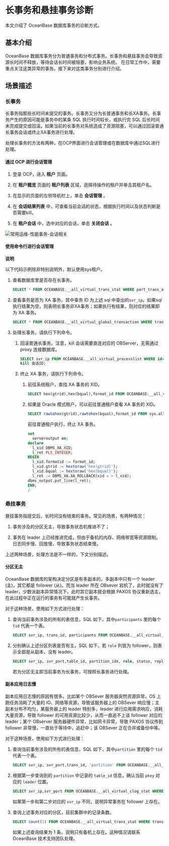 长事务和悬挂事务诊断 
===============================

本文介绍了 OceanBase 数据库事务的诊断方式。 

基本介绍 
-------------------------

OceanBase 数据库事务分为普通事务和分布式事务。长事务和悬挂事务会导致资源长时间不释放，等待会话长时间被阻塞，影响业务系统。 在日常工作中，需要重点关注这类异常的事务。接下来对这类事务分别进行介绍。

场景描述 
-------------------------

### 长事务 

长事务指那些长时间未提交的事务。长事务又分为长普通事务和长XA事务。长事务产生的原因可能是事务中的某条 SQL 执行时间较长，或执行完 SQL 后长时间未完成提交或回滚。如果当前的长事务对系统造成了资源阻塞，可以通过回滚普通长事务会话或终止XA事务进行处理。

处理长事务的方法有两种，在OCP界面进行会话管理或在数据库中通过SQL进行处理。

#### 通过 OCP 进行会话管理 

1. 登录 OCP，进入 **租户** 页面。

   

2. 在 **租户概览** 页面的 **租户列表** 区域，选择待操作的租户并单击其租户名。

   

3. 在显示的页面的左侧导航栏上，单击 **会话管理** 。

   

4. 在 **会话结果列表** 中，可查看当前会话的状态，根据执行时间以及状态判断是否需要kill。

   

5. 在 **租户会话** 中，选中对应的会话，单击 **关闭会话** 。

   




![常用运维-性能事务-会话相关](http://icms-x-dita.oss-cn-zhangjiakou.aliyuncs.com/xdita-output/zh-CN/task14977521/images/p369801.png?Expires=7258146977&OSSAccessKeyId=LTAIJfoPL6wmrirR&Signature=aRAE3Kc76689gMCwwBLrexqpHPU%3D)

#### 使用命令行进行会话管理 

**说明**

以下代码示例除非特别说明外，默认使用sys租户。

1. 查看数据库里是否存在长事务。

   ```sql
   SELECT * FROM OCEANBASE.__all_virtual_trans_stat WHERE part_trans_action <= 2 AND ctx_create_time < date_sub(now(), INTERVAL 600 SECOND) AND is_exiting != 1
   ```

   

2. 查看事务是否为 XA 事务，其中事务 ID 为上述 sql 中查出的`svr_ip`。如果sql执行结果为空，则表明长事务非XA事务；如果执行有结果，则对应的结果即为 XA 事务。

   ```sql
   SELECT * FROM OCEANBASE.__all_virtual_global_transaction WHERE trans_id LIKE '%事务ID%';
   ```

   

3. 处理长事务，请执行下列命令。

   1. 回滚普通长事务。注意，kill 会话需要直连对应的 OBServer，无需通过 proxy 连接数据库。

      ```sql
      SELECT svr_ip FROM OCEANBASE.__all_virtual_processlist WHERE id=会话ID;
      kill 会话ID;
      ```

      
   
   2. 终止 XA 事务，请执行下列命令。

      1. 前往系统租户，查找 XA 事务的 XID。

         ```sql
         SELECT hex(gtrid),hex(bqual),format_id FROM OCEANBASE.__all_virtual_global_transaction WHERE tenant_id = 租户ID AND format_id <> -2 AND state = 3 AND gmt_modified < date_sub(now(), INTERVAL 1800 SECOND);
         ```

         
      
      2. 如果是 Oracle 模式租户，可以前往普通租户查看 XA 事务的 XID。

         ```sql
         SELECT rawtohex(gtrid),rawtohex(bqual),format_id FROM sys.all_virtual_tenant_global_transaction_agent WHERE format_id <> -2 AND state = 3 AND ROUND((sysdate - cast(GMT_MODIFIED as date)) * 86400) > 1800;
         ```

         

         前往普通租户执行，终止 XA 事务。

         ```sql
         set
           serveroutput on;
         declare
           l_xid DBMS_XA_XID;
           l_ret PLS_INTEGER;
         BEGIN
           l_xid.formatid := format_id;
           l_xid.gtrid := hextoraw('hex(gtrid)');
           l_xid.bqual := hextoraw('hex(bqual)');
           l_ret := DBMS_XA.XA_ROLLBACK(xid = > l_xid);
         dbms_output.put_line(l_ret);
         END;
         /
         ```

         
      

      
   

   




### 悬挂事务 

悬挂事务指提交后，长时间没有结束的事务。常见的场景，有两种情况：

1. 事务涉及的分区无主，导致事务状态机推进不了；

   

2. 事务在 leader 上已经推进完成，但由于备机的内存、网络带宽等资源限制，日志同步慢、回放慢，导致事务状态结束慢。

   



上述两种场景，处理方法是不一样的，下文分别描述。

#### 分区无主 

OceanBase 数据库的架构决定分区是有多副本的，多副本中只有一个 leader (主)，其它都是 follower (从)。而当 leader 所在 OBsever 宕机了，此时就没有了 leader，少数派副本异常情况下，此时其它副本就会根据 PAXOS 协议重新选主，在此过程中正在运行的事务有可能就产生长事务。

对于这种场景，使用如下方式进行处理：

1. 查询当前事务涉及的所有的表信息，SQL 如下，其中`participants` 里的每个 `tid` 代表一个表。

   ```sql
   SELECT svr_ip, trans_id, participants FROM OCEANBASE.__all_virtual_trans_stat WHERE part_trans_action> 2 AND ctx_create_time < date_sub(now(), INTERVAL 600 SECOND) AND is_exiting != 1;
   ```

   

2. 分别确认上述分区列表是否有主，SQL 如下，若 `role` 列皆为 follower，则表示全部是从副本，没有 leader。

   ```sql
   SELECT svr_ip, svr_port,table_id, partition_idx, role, status, replica_type FROM OCEANBASE.__all_virtual_clog_stat WHERE table_id=表ID;
   ```

   

   若为分区无主即当前事务为长事务，可按照长事务进行处理。
   




#### 副本应用日志慢 

副本应用日志慢的原因有很多。比如某个 OBSever 服务器突然资源异常，OS 上跑任务消耗了大量的 IO、网络等资源，导致该服务器上的 OBSever 响应慢；主副本分布不均匀，某服务器上的 leader 特别多，leader 进行应用需求响应，消耗大量资源，导致 follower 的可用资源比较少，从而一直追不上该 follower 对应的 leader；某个 OBserver 服务器硬件异常，比如网卡异常，导致 PAXOS 协议传到 follower 非常慢，一直处于等待中，追赶中；该 OBSever 正在合并或备份中等。

对于这种场景，使用如下方式进行处理：

1. 查询当前事务涉及的所有的表信息，SQL 如下，其中`partition` 里的每个 `tid` 代表一个表。

   ```sql
   SELECT svr_ip, svr_port,trans_id, 'partition' FROM OCEANBASE.__all_virtual_trans_stat WHERE part_trans_action > 2 AND ctx_create_time < date_sub(now(), INTERVAL 600 SECOND) AND is_exiting != 1;
   ```

   

2. 根据第一步查询到的 `partition` 中记录的 `table_id` 信息，确认当前 `pkey` 对应的 `leader` 位置。

   ```sql
   SELECT svr_ip,svr_port FROM OCEANBASE.__all_virtual_clog_stat WHERE role='LEADER' AND table_id = 表ID;
   ```

   

   如果第一步和第二步对应的 `svr_ip` 不同，说明异常事务在 follower 上存在。
   

3. 查询上述事务对应的分区，目前集群中的记录条数。

   ```sql
   SELECT count(1) FROM OCEANBASE.__all_virtual_trans_stat WHERE trans_id LIKE '%{选取第一步 trans_id 中的 hash 字段}%'AND`partition` LIKE '%xxx%';
   ```

   

   如果上述查询结果为 1 条，说明只有备机上存在。这种情况请联系OceanBase 技术支持团队处理。
   







